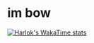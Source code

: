 # im bow
[![Harlok's WakaTime stats](https://github-readme-stats.vercel.app/api/wakatime?username=Y3flamex)](https://github.com/anuraghazra/github-readme-stats)
